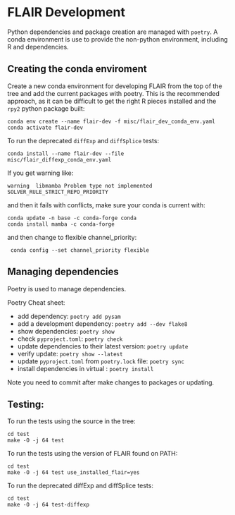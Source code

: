 # FLAIR Development

Python dependencies and package creation are managed with `poetry`.
A conda environment is use to provide the non-python environment,
including R and dependencies. 


## Creating the conda enviroment
Create a new conda environment for developing FLAIR from the top of
the tree and add the current packages with poetry.
This is the recommended approach, as it can be difficult
to get the right R pieces installed and the `rpy2` python package built:
```
conda env create --name flair-dev -f misc/flair_dev_conda_env.yaml
conda activate flair-dev
```

To run the deprecated `diffExp` and `diffSplice` tests:
```
conda install --name flair-dev --file misc/flair_diffexp_conda_env.yaml
```

If you get warning like:
```
warning  libmamba Problem type not implemented SOLVER_RULE_STRICT_REPO_PRIORITY
```
and then it fails with conflicts, make sure your conda is current with:

```
conda update -n base -c conda-forge conda
conda install mamba -c conda-forge
```
and then change to flexible channel_priority:
```
 conda config --set channel_priority flexible
```

## Managing dependencies

Poetry is used to manage dependencies.

Poetry Cheat sheet:
* add dependency: `poetry add pysam`
* add a development dependency: `poetry add --dev flake8`
* show dependencies: `poetry show`
* check `pyproject.toml`: `poetry check`
* update dependencies to their latest version: `poetry update`
* verify update: `poetry show --latest`
* update `pyproject.toml` from `poetry.lock` file: `poetry sync`
* install dependencies in virtual : `poetry install`


Note you need to commit after make changes to packages or updating.


## Testing:

To run the tests using the source in the tree:

```
cd test
make -O -j 64 test
```

To run the tests using the version of FLAIR found on PATH:

```
cd test
make -O -j 64 test use_installed_flair=yes
```

To run the deprecated diffExp and diffSplice tests:
```
cd test
make -O -j 64 test-diffexp
```
